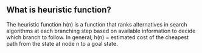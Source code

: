 ## What is heuristic function?

The heuristic function h(n) is a function that ranks alternatives in search algorithms at each branching step based on available information to decide which branch to follow. In general, h(n) = estimated cost of the cheapest path from the state at node n to a goal state.